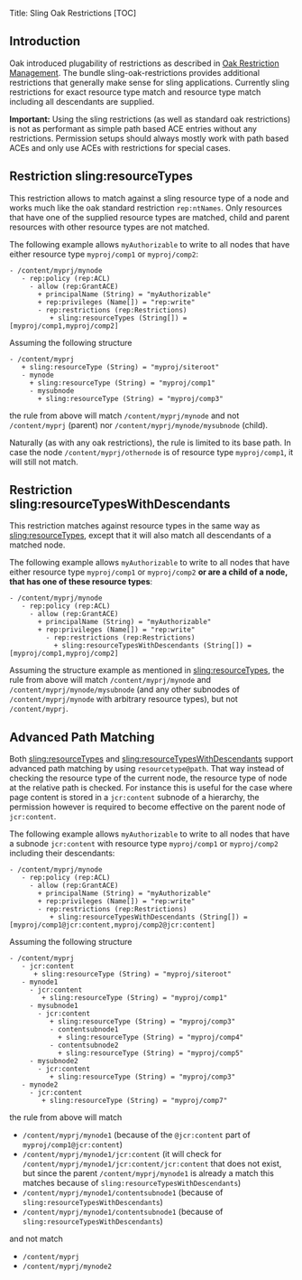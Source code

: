 Title: Sling Oak Restrictions
[TOC]


## Introduction
Oak introduced plugability of restrictions as described in [Oak Restriction Management](https://jackrabbit.apache.org/oak/docs/security/authorization/restriction.html#Pluggability). The bundle sling-oak-restrictions provides additional restrictions that generally make sense for sling applications. Currently sling restrictions for exact resource type match and resource type match including all descendants are supplied.

**Important:** Using the sling restrictions (as well as standard oak restrictions) is not as performant as simple path based ACE entries without any restrictions. Permission setups should always mostly work with path based ACEs and only use ACEs with restrictions for special cases. 

## Restriction sling:resourceTypes
This restriction allows to match against a sling resource type of a node and works much like the oak standard restriction `rep:ntNames`. Only resources that have one of the supplied resource types are matched, child and parent resources with other resource types are not matched. 

The following example allows `myAuthorizable` to write to all nodes that have either resource type `myproj/comp1` or `myproj/comp2`:

    - /content/myprj/mynode 
       - rep:policy (rep:ACL)
         - allow (rep:GrantACE)
           + principalName (String) = "myAuthorizable"
           + rep:privileges (Name[]) = "rep:write"
           - rep:restrictions (rep:Restrictions)
              + sling:resourceTypes (String[]) = [myproj/comp1,myproj/comp2]


Assuming the following structure

    - /content/myprj 
       + sling:resourceType (String) = "myproj/siteroot"
       - mynode
         + sling:resourceType (String) = "myproj/comp1"
         - mysubnode 
           + sling:resourceType (String) = "myproj/comp3"


the rule from above will match `/content/myprj/mynode` and not `/content/myprj` (parent) nor `/content/myprj/mynode/mysubnode` (child).

Naturally (as with any oak restrictions), the rule is limited to its base path. In case the node `/content/myprj/othernode` is of resource type `myproj/comp1`, it will still not match.

## Restriction sling:resourceTypesWithDescendants
This restriction matches against resource types in the same way as [sling:resourceTypes](#restriction-slingresourcetypes), except that it will also match all descendants of a matched node.

The following example allows `myAuthorizable` to write to all nodes that have either resource type `myproj/comp1` or `myproj/comp2` **or are a child of a node, that has one of these resource types**:

    - /content/myprj/mynode 
       - rep:policy (rep:ACL)
         - allow (rep:GrantACE)
           + principalName (String) = "myAuthorizable"
           + rep:privileges (Name[]) = "rep:write"
             - rep:restrictions (rep:Restrictions)
               + sling:resourceTypesWithDescendants (String[]) = [myproj/comp1,myproj/comp2]


Assuming the structure example as mentioned in [sling:resourceTypes](#restriction-slingresourcetypes), the rule from above will match `/content/myprj/mynode` and `/content/myprj/mynode/mysubnode` (and any other subnodes of `/content/myprj/mynode` with arbitrary resource types), but not `/content/myprj`.

## Advanced Path Matching
Both [sling:resourceTypes](#restriction-slingresourcetypes) and [sling:resourceTypesWithDescendants](#restriction-slingresourcetypeswithdescendants) support advanced path matching by using `resourcetype@path`. That way instead of checking the resource type of the current node, the resource type of node at the relative path is checked. For instance this is useful for the case where page content is stored in a `jcr:content` subnode of a hierarchy, the permission however is required to become effective on the parent node of `jcr:content`. 

The following example allows `myAuthorizable` to write to all nodes that have a subnode `jcr:content` with resource type `myproj/comp1` or `myproj/comp2` including their descendants:

    - /content/myprj/mynode 
       - rep:policy (rep:ACL)
         - allow (rep:GrantACE)
           + principalName (String) = "myAuthorizable"
           + rep:privileges (Name[]) = "rep:write"
           - rep:restrictions (rep:Restrictions)
              + sling:resourceTypesWithDescendants (String[]) = [myproj/comp1@jcr:content,myproj/comp2@jcr:content]

Assuming the following structure

    - /content/myprj 
       - jcr:content 
          + sling:resourceType (String) = "myproj/siteroot"
       - mynode1
         - jcr:content 
            + sling:resourceType (String) = "myproj/comp1"
         - mysubnode1 
           - jcr:content 
              + sling:resourceType (String) = "myproj/comp3"
              - contentsubnode1 
                + sling:resourceType (String) = "myproj/comp4"
              - contentsubnode2
                + sling:resourceType (String) = "myproj/comp5"
         - mysubnode2 
           - jcr:content 
              + sling:resourceType (String) = "myproj/comp3"
       - mynode2
         - jcr:content 
            + sling:resourceType (String) = "myproj/comp7"

the rule from above will match 

* `/content/myprj/mynode1` (because of the `@jcr:content` part of `myproj/comp1@jcr:content`)
* `/content/myprj/mynode1/jcr:content` (it will check for `/content/myprj/mynode1/jcr:content/jcr:content` that does not exist, but since the parent `/content/myprj/mynode1` is already a match this matches because of `sling:resourceTypesWithDescendants`)
* `/content/myprj/mynode1/contentsubnode1` (because of `sling:resourceTypesWithDescendants`)
* `/content/myprj/mynode1/contentsubnode1` (because of `sling:resourceTypesWithDescendants`)

and not match

* `/content/myprj` 
* `/content/myprj/mynode2` 

